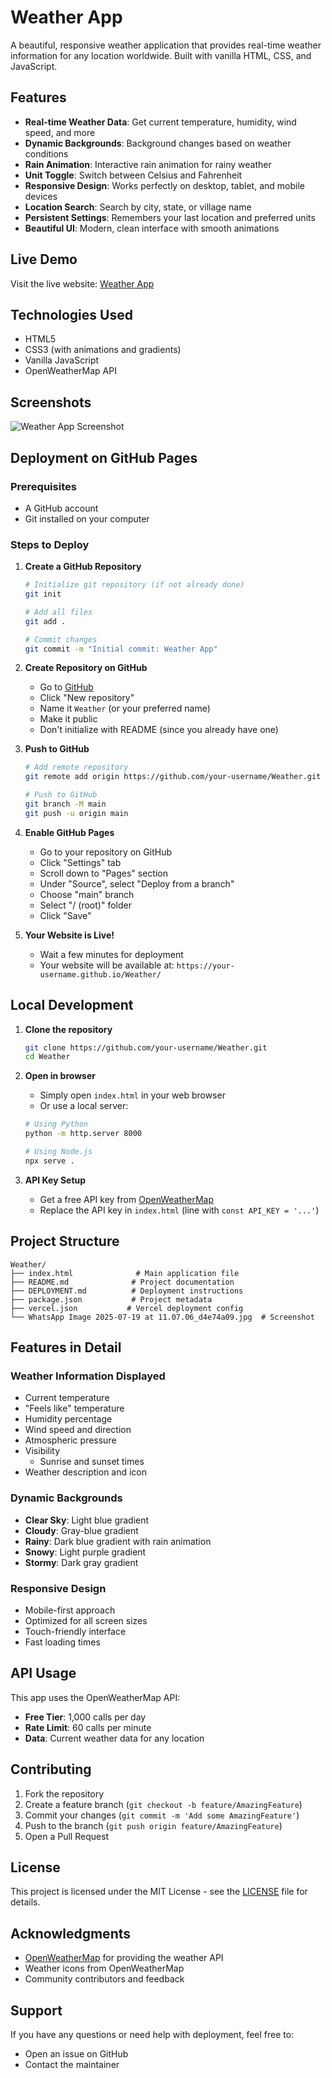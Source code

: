 #  Weather App

A beautiful, responsive weather application that provides real-time weather information for any location worldwide. Built with vanilla HTML, CSS, and JavaScript.

##  Features

- **Real-time Weather Data**: Get current temperature, humidity, wind speed, and more
- **Dynamic Backgrounds**: Background changes based on weather conditions
- **Rain Animation**: Interactive rain animation for rainy weather
- **Unit Toggle**: Switch between Celsius and Fahrenheit
- **Responsive Design**: Works perfectly on desktop, tablet, and mobile devices
- **Location Search**: Search by city, state, or village name
- **Persistent Settings**: Remembers your last location and preferred units
- **Beautiful UI**: Modern, clean interface with smooth animations

##  Live Demo

Visit the live website: [Weather App](https://your-username.github.io/Weather/)

##  Technologies Used

- HTML5
- CSS3 (with animations and gradients)
- Vanilla JavaScript
- OpenWeatherMap API

##  Screenshots

![Weather App Screenshot](WhatsApp%20Image%202025-07-19%20at%2011.07.06_d4e74a09.jpg)

##  Deployment on GitHub Pages

### Prerequisites
- A GitHub account
- Git installed on your computer

### Steps to Deploy

1. **Create a GitHub Repository**
   ```bash
   # Initialize git repository (if not already done)
   git init
   
   # Add all files
   git add .
   
   # Commit changes
   git commit -m "Initial commit: Weather App"
   ```

2. **Create Repository on GitHub**
   - Go to [GitHub](https://github.com)
   - Click "New repository"
   - Name it `Weather` (or your preferred name)
   - Make it public
   - Don't initialize with README (since you already have one)

3. **Push to GitHub**
   ```bash
   # Add remote repository
   git remote add origin https://github.com/your-username/Weather.git
   
   # Push to GitHub
   git branch -M main
   git push -u origin main
   ```

4. **Enable GitHub Pages**
   - Go to your repository on GitHub
   - Click "Settings" tab
   - Scroll down to "Pages" section
   - Under "Source", select "Deploy from a branch"
   - Choose "main" branch
   - Select "/ (root)" folder
   - Click "Save"

5. **Your Website is Live!**
   - Wait a few minutes for deployment
   - Your website will be available at: `https://your-username.github.io/Weather/`

##  Local Development

1. **Clone the repository**
   ```bash
   git clone https://github.com/your-username/Weather.git
   cd Weather
   ```

2. **Open in browser**
   - Simply open `index.html` in your web browser
   - Or use a local server:
   ```bash
   # Using Python
   python -m http.server 8000
   
   # Using Node.js
   npx serve .
   ```

3. **API Key Setup**
   - Get a free API key from [OpenWeatherMap](https://openweathermap.org/api)
   - Replace the API key in `index.html` (line with `const API_KEY = '...'`)

##  Project Structure

```
Weather/
├── index.html              # Main application file
├── README.md              # Project documentation
├── DEPLOYMENT.md          # Deployment instructions
├── package.json           # Project metadata
├── vercel.json           # Vercel deployment config
└── WhatsApp Image 2025-07-19 at 11.07.06_d4e74a09.jpg  # Screenshot
```

##  Features in Detail

### Weather Information Displayed
- Current temperature
- "Feels like" temperature
- Humidity percentage
- Wind speed and direction
- Atmospheric pressure
- Visibility
   - Sunrise and sunset times
- Weather description and icon

### Dynamic Backgrounds
- **Clear Sky**: Light blue gradient
- **Cloudy**: Gray-blue gradient
- **Rainy**: Dark blue gradient with rain animation
- **Snowy**: Light purple gradient
- **Stormy**: Dark gray gradient

### Responsive Design
- Mobile-first approach
- Optimized for all screen sizes
- Touch-friendly interface
- Fast loading times

##  API Usage

This app uses the OpenWeatherMap API:
- **Free Tier**: 1,000 calls per day
- **Rate Limit**: 60 calls per minute
- **Data**: Current weather data for any location

##  Contributing

1. Fork the repository
2. Create a feature branch (`git checkout -b feature/AmazingFeature`)
3. Commit your changes (`git commit -m 'Add some AmazingFeature'`)
4. Push to the branch (`git push origin feature/AmazingFeature`)
5. Open a Pull Request

##  License

This project is licensed under the MIT License - see the [LICENSE](LICENSE.unknown) file for details.

##  Acknowledgments

- [OpenWeatherMap](https://openweathermap.org/) for providing the weather API
- Weather icons from OpenWeatherMap
- Community contributors and feedback

##  Support

If you have any questions or need help with deployment, feel free to:
- Open an issue on GitHub
- Contact the maintainer
